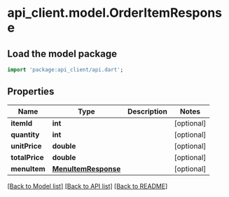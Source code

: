 # api_client.model.OrderItemResponse

## Load the model package
```dart
import 'package:api_client/api.dart';
```

## Properties
Name | Type | Description | Notes
------------ | ------------- | ------------- | -------------
**itemId** | **int** |  | [optional] 
**quantity** | **int** |  | [optional] 
**unitPrice** | **double** |  | [optional] 
**totalPrice** | **double** |  | [optional] 
**menuItem** | [**MenuItemResponse**](MenuItemResponse.md) |  | [optional] 

[[Back to Model list]](../README.md#documentation-for-models) [[Back to API list]](../README.md#documentation-for-api-endpoints) [[Back to README]](../README.md)


